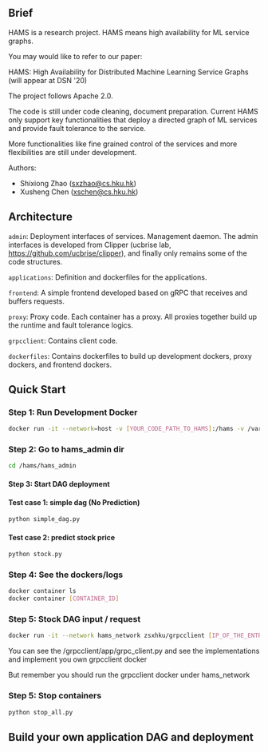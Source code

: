 ## Brief
HAMS is a research project. HAMS means high availability for ML service graphs.

You may would like to refer to our paper: 

HAMS: High Availability for Distributed Machine Learning Service Graphs (will appear at DSN '20)

The project follows Apache 2.0. 

The code is still under code cleaning, document preparation. Current HAMS only support key functionalities that deploy a directed graph of ML services and provide fault tolerance to the service. 

More functionalities like fine grained control of the services and more flexibilities are still under development.

Authors:

- Shixiong Zhao (sxzhao@cs.hku.hk)
- Xusheng Chen (xschen@cs.hku.hk)


## Architecture

```admin```: Deployment interfaces of services. Management daemon. The admin interfaces is developed from Clipper (ucbrise lab, https://github.com/ucbrise/clipper), and finally only remains some of the code structures.

```applications```: Definition and dockerfiles for the applications.

```frontend```: A simple frontend developed based on gRPC that receives and buffers requests.

```proxy```: Proxy code. Each container has a proxy. All proxies together build up the runtime and fault tolerance logics.

```grpcclient```: Contains client code.

```dockerfiles```: Contains dockerfiles to build up development dockers, proxy dockers, and frontend dockers.


## Quick Start

### Step 1: Run Development Docker 
```sh
docker run -it --network=host -v [YOUR_CODE_PATH_TO_HAMS]:/hams -v /var/run/docker.sock:/var/run/docker.sock -v /tmp:/tmp [Py35_Development_Docker]
```

### Step 2: Go to hams_admin dir

```sh
cd /hams/hams_admin
```
#### Step 3: Start DAG deployment

#### Test case 1: simple dag (No Prediction)
```sh
python simple_dag.py
```

#### Test case 2: predict stock price
```sh
python stock.py
```
### Step 4: See the dockers/logs
```sh
docker container ls 
docker container [CONTAINER_ID]
```
### Step 5: Stock DAG input / request
```sh
docker run -it --network hams_network zsxhku/grpcclient [IP_OF_THE_ENTRY_PROXY] 22223
```
You can see the /grpcclient/app/grpc_client.py and see the implementations and implement you own grpcclient docker

But remember you should run the grpcclient docker under hams_network


### Step 5: Stop containers
```sh
python stop_all.py
```

## Build your own application DAG and deployment 






